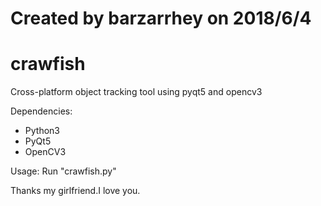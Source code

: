 # Created by barzarrhey on 2018/6/4
# crawfish
Cross-platform object tracking tool using pyqt5 and opencv3

Dependencies:
- Python3
- PyQt5
- OpenCV3

Usage:
Run "crawfish.py"

Thanks my girlfriend.I love you.

